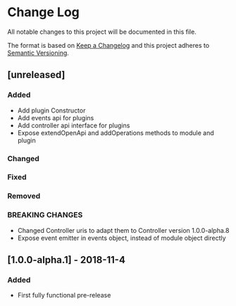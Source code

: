 # Change Log
All notable changes to this project will be documented in this file.

The format is based on [Keep a Changelog](http://keepachangelog.com/) 
and this project adheres to [Semantic Versioning](http://semver.org/).

## [unreleased]
### Added
- Add plugin Constructor
- Add events api for plugins
- Add controller api interface for plugins
- Expose extendOpenApi and addOperations methods to module and plugin
### Changed
### Fixed
### Removed
### BREAKING CHANGES
- Changed Controller uris to adapt them to Controller version 1.0.0-alpha.8
- Expose event emitter in events object, instead of module object directly

## [1.0.0-alpha.1] - 2018-11-4
### Added
- First fully functional pre-release
